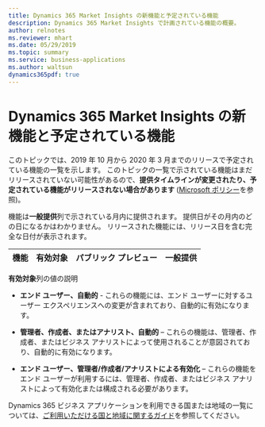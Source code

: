 ```yaml
---
title: Dynamics 365 Market Insights の新機能と予定されている機能
description: Dynamics 365 Market Insights で計画されている機能の概要。
author: relnotes
ms.reviewer: mhart
ms.date: 05/29/2019
ms.topic: summary
ms.service: business-applications
ms.author: waltsun
dynamics365pdf: true
---
```


# Dynamics 365 Market Insights の新機能と予定されている機能

このトピックでは、2019 年 10 月から 2020 年 3 月までのリリースで予定されている機能の一覧を示します。 このトピックの一覧で示されている機能はまだリリースされていない可能性があるので、**提供タイムラインが変更されたり、予定されている機能がリリースされない場合があります** ([Microsoft ポリシー](https://go.microsoft.com/fwlink/p/?linkid=2007332)を参照)。

機能は**一般提供**列で示されている月内に提供されます。 提供日がその月内のどの日になるかはわかりません。 リリースされた機能には、リリース日を含む完全な日付が表示されます。 

| 機能    | 有効対象    |  パブリック プレビュー | 一般提供 | 
| ---------- |---------------- | --------------- |-------------- |

**有効対象**列の値の説明

- **エンド ユーザー、自動的** - これらの機能には、エンド ユーザーに対するユーザー エクスペリエンスへの変更が含まれており、自動的に有効になります。

- **管理者、作成者、またはアナリスト、自動的** – これらの機能は、管理者、作成者、またはビジネス アナリストによって使用されることが意図されており、自動的に有効になります。

- **エンド ユーザー、管理者/作成者/アナリストによる有効化** – これらの機能をエンド ユーザーが利用するには、管理者、作成者、またはビジネス アナリストによって有効化または構成される必要があります。

Dynamics 365 ビジネス アプリケーションを利用できる国または地域の一覧については、[ご利用いただける国と地域に関するガイド](https://aka.ms/dynamics_365_international_availability_deck)を参照してください。
